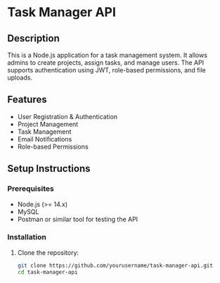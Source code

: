# Task Manager API

## Description

This is a Node.js application for a task management system. It allows admins to create projects, assign tasks, and manage users. The API supports authentication using JWT, role-based permissions, and file uploads.

## Features

- User Registration & Authentication
- Project Management
- Task Management 
- Email Notifications
- Role-based Permissions

## Setup Instructions

### Prerequisites

- Node.js (>= 14.x)
- MySQL
- Postman or similar tool for testing the API

### Installation

1. Clone the repository:
   ```bash
   git clone https://github.com/yourusername/task-manager-api.git
   cd task-manager-api
